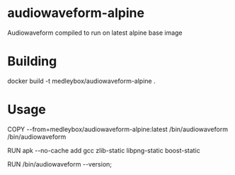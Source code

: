 # audiowaveform-alpine
Audiowaveform compiled to run on latest alpine base image

# Building
docker build -t medleybox/audiowaveform-alpine .

# Usage

COPY --from=medleybox/audiowaveform-alpine:latest /bin/audiowaveform /bin/audiowaveform

RUN apk --no-cache add gcc zlib-static libpng-static boost-static

RUN /bin/audiowaveform --version;
